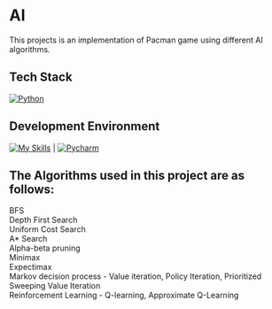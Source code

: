 # AI
This projects is an implementation of Pacman game using different AI algorithms.

## Tech Stack

 [![Python](https://skillicons.dev/icons?i=py)](https://skillicons.dev)

## Development Environment
[![My Skills](https://skillicons.dev/icons?i=pycharm)](https://skillicons.dev) | [![Pycharm](https://img.shields.io/badge/pycharm?style=for-the-badge&logo=pycharm&logoColor=white)](https://www.jetbrains.com/pycharm/)
  
## The Algorithms used in this project are as follows:
BFS<br>
Depth First Search<br>
Uniform Cost Search<br>
A* Search<br>
Alpha-beta pruning<br>
Minimax<br>
Expectimax<br>
Markov decision process - Value iteration, Policy Iteration, Prioritized Sweeping Value Iteration<br>
Reinforcement Learning - Q-learning, Approximate Q-Learning<br>
